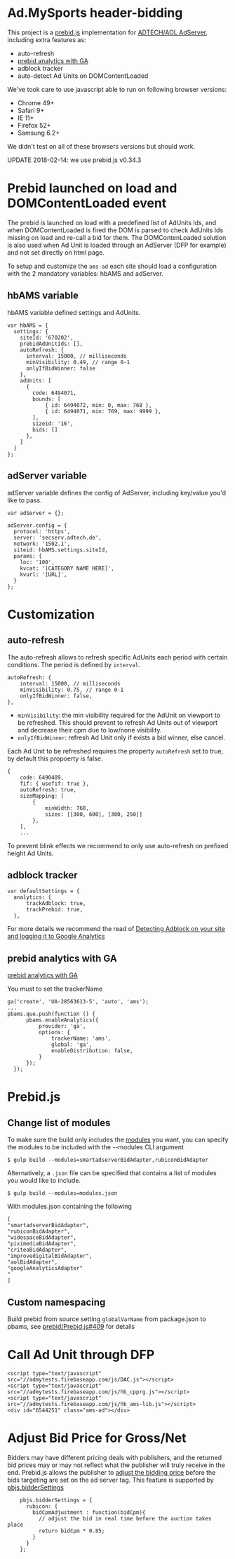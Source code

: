 # Ad.MySports header-bidding

This project is a [prebid.js](http://prebid.org/) implementation for [ADTECH/AOL AdServer](https://oneadserver.aol.com/), including extra features as:
- auto-refresh
- [prebid analytics with GA](http://prebid.org/overview/ga-analytics.html)
- adblock tracker
- auto-detect Ad Units on DOMContentLoaded

We've took care to use javascript able to run on following browser versions:
- Chrome 49+
- Safari 9+
- IE 11+ 
- Firefox 52+
- Samsung 6.2+

We didn't test on all of these browsers versions but should work.

UPDATE 2018-02-14: we use prebid.js v0.34.3

# Prebid launched on load and DOMContentLoaded event
The prebid is launched on load with a predefined list of AdUnits Ids, and when DOMContentLoaded is fired the DOM is parsed to check AdUnits Ids missing on load and re-call a bid for them.
The DOMContenLoaded solution is also used when Ad Unit is loaded through an AdServer (DFP for example) and not set directly on html page.

To setup and customize the `ams-ad` each site should load a configuration with the 2 mandatory variables: hbAMS and adServer.

## hbAMS variable

hbAMS variable defined settings and AdUnits.

```
var hbAMS = {
  settings: {
    siteId: '670202',
    prebidAdUnitIds: [],
    autoRefresh: {
      interval: 15000, // milliseconds
      minVisibility: 0.49, // range 0-1
      onlyIfBidWinner: false
    },
    adUnits: [
      {
        code: 6494071,
        bounds: [
            { id: 6494072, min: 0, max: 768 },
            { id: 6494071, min: 769, max: 9999 },
        ],
        sizeid: '16',
        bids: []
      },
    ]
  }
};
```

## adServer variable

adServer variable defines the config of AdServer, including key/value you'd like to pass.

```
var adServer = {};

adServer.config = {
  protocol: 'https',
  server: 'secserv.adtech.de',
  network: '1502.1',
  siteid: hbAMS.settings.siteId,
  params: {
    loc: '100',
    kvcat: '[CATEGORY NAME HERE]',
    kvurl: '[URL]',
  }
};
```

# Customization
## auto-refresh
The auto-refresh allows to refresh specific AdUnits each period with certain conditions. The period is defined by `interval`.

```
autoRefresh: {
    interval: 15000, // milliseconds
    minVisibility: 0.75, // range 0-1
    onlyIfBidWinner: false,
},
```
  - `minVisibility`: the min visibility required for the AdUnit on viewport to be refreshed. This should prevent to refresh Ad Units out of viewport and decrease their cpm due to low/none visibility.
  - `onlyIfBidWinner`: refresh Ad Unit only if exists a bid winner, else cancel.

Each Ad Unit to be refreshed requires the property `autoRefresh` set to true, by default this propoerty is false.

```
{
    code: 6490489,
    fif: { usefif: true },
    autoRefresh: true,
    sizeMapping: [
        {
            minWidth: 768,
            sizes: [[300, 600], [300, 250]]
        },
    ],
    ...
```

To prevent blink effects we recommend to only use auto-refresh on prefixed height Ad Units.

## adblock tracker
```
var defaultSettings = {
  analytics: {
      trackAdblock: true,
      trackPrebid: true,
  },
```

For more details we recommend the read of [Detecting Adblock on your site and logging it to Google Analytics](http://blog.dynamicdrive.com/detecting-adblock-on-your-site-and-logging-it-to-google-analytics/)

## prebid analytics with GA

[prebid analytics with GA](http://prebid.org/overview/ga-analytics.html)

You must to set the trackerName 
```
ga('create', 'UA-28563613-5', 'auto', 'ams');
...
pbams.que.push(function () {
      pbams.enableAnalytics({
          provider: 'ga',
          options: {
              trackerName: 'ams',
              global: 'ga',
              enableDistribution: false,
          }
      });
  });
```

# Prebid.js
## Change list of modules
To make sure the build only includes the [modules]((https://github.com/prebid/Prebid.js/tree/master/modules)) you want, you can specify the modules to be included with the --modules CLI argument

```
$ gulp build --modules=smartadserverBidAdapter,rubiconBidAdapter
```

Alternatively, a `.json` file can be specified that contains a list of modules you would like to include.

```
$ gulp build --modules=modules.json
```

With modules.json containing the following

```
[
"smartadserverBidAdapter",
"rubiconBidAdapter",
"widespaceBidAdapter",
"piximediaBidAdapter",
"criteoBidAdapter",
"improvedigitalBidAdapter",
"aolBidAdapter",
"googleAnalyticsAdapter"
"
]
```

## Custom namespacing
Build prebid from source setting `globalVarName` from package.json to pbams, see [prebid/Prebid.js#409](https://github.com/prebid/Prebid.js/pull/409) for details

# Call Ad Unit through DFP

```
<script type="text/javascript" src="//admytests.firebaseapp.com/js/DAC.js"></script>
<script type="text/javascript" src="//admytests.firebaseapp.com/js/hb_cpprg.js"></script>
<script type="text/javascript" src="//admytests.firebaseapp.com/js/hb_ams-lib.js"></script>
<div id="6544251" class="ams-ad"></div>
```

# Adjust Bid Price for Gross/Net
Bidders may have different pricing deals with publishers, and the returned bid prices may or may not reflect what the publisher will truly receive in the end.
Prebid.js allows the publisher to [adjust the bidding price](http://prebid.org/blog/adjust-bid-price) before the bids targeting are set on the ad server tag. This feature is supported by [pbjs.bidderSettings](http://prebid.org/dev-docs/publisher-api-reference.html#module_pbjs.bidderSettings)

```
    pbjs.bidderSettings = {
      rubicon: {
        bidCpmAdjustment : function(bidCpm){
          // adjust the bid in real time before the auction takes place
          return bidCpm * 0.85;
        }
      }
    };
```